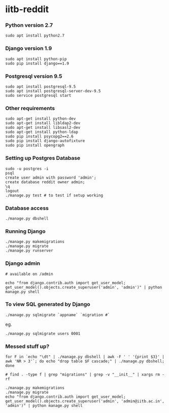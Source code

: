 # iitb-reddit

### Python version 2.7
```
sudo apt install python2.7
```

### Django version 1.9
```
sudo apt install python-pip
sudo pip install django==1.9
```

### Postgresql version 9.5
```
sudo apt install postgresql-9.5
sudo apt install postgresql-server-dev-9.5
sudo service postgresql start
```

### Other requirements
```
sudo apt-get install python-dev
sudo apt-get install libldap2-dev
sudo apt-get install libsasl2-dev
sudo apt-get install python-ldap
sudo pip install psycopg2==2.6
sudo pip install django-autofixture
sudo pip install opengraph
```

### Setting up Postgres Database
```
sudo -u postgres -i
psql
create user admin with password 'admin';
create database reddit owner admin;
\q
logout
./manage.py test # to test if setup working
```

### Database access
```
./manage.py dbshell
```

### Running Django
```
./manage.py makemigrations
./manage.py migrate
./manage.py runserver
```

### Django admin
```
# available on /admin

echo "from django.contrib.auth import get_user_model; get_user_model().objects.create_superuser('admin', 'admin')" | python manage.py shell
```

### To view SQL generated by Django
```
./manage.py sqlmigrate `appname` `migration #`
```

eg.

```
./manage.py sqlmigrate users 0001
```

### Messed stuff up?
```
for F in `echo "\dt" | ./manage.py dbshell | awk -F ' ' '{print $3}' | awk 'NR > 3'`; do echo "drop table $F cascade;" | ./manage.py dbshell; done

# find . -type f | grep "migrations" | grep -v "__init__" | xargs rm -rf

./manage.py makemigrations
./manage.py migrate
echo "from django.contrib.auth import get_user_model; get_user_model().objects.create_superuser('admin', 'admin@iitb.ac.in', 'admin')" | python manage.py shell
```
